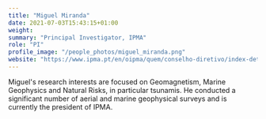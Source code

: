 ```yaml
---
title: "Miguel Miranda"
date: 2021-07-03T15:43:15+01:00
weight: 
summary: "Principal Investigator, IPMA"
role: "PI"
profile_image: "/people_photos/miguel_miranda.png"
website: "https://www.ipma.pt/en/oipma/quem/conselho-diretivo/index-detail.jsp?f=/en/oipma/quem/conselho-diretivo/miguel.miranda.html"
---
```


Miguel's research interests are focused on Geomagnetism, Marine Geophysics and Natural Risks, in particular tsunamis. He conducted a significant number of aerial and marine geophysical surveys and is currently the president of IPMA.

